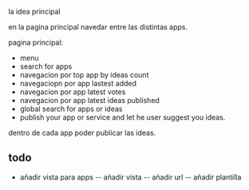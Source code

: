 la idea principal

en la pagina principal navedar entre las distintas apps.

pagina principal:

- menu
- search for apps
- navegacion por top app by ideas count
- navegaciopn por app lastest added
- navegacion por app latest votes
- navegacion por app latest ideas published
- global search for apps or ideas
- publish your app or service and let he user suggest you ideas.

dentro de cada app poder publicar las ideas.

## todo

- añadir vista para apps
  -- añadir vista
  -- añadir url
  -- añadir plantilla
